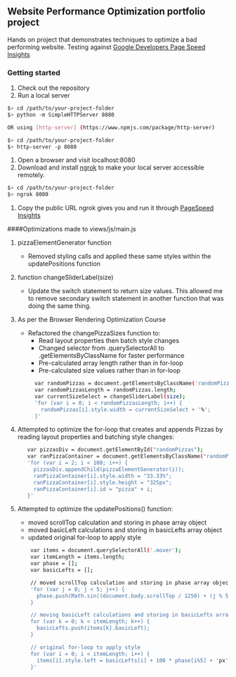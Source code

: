 ## Website Performance Optimization portfolio project

Hands on project that demonstrates techniques to optimize a bad performing website.
Testing against [Google Developers Page Speed Insights](https://developers.google.com/speed/pagespeed/insights/)

### Getting started

1. Check out the repository
1. Run a local server

  ```bash
  $> cd /path/to/your-project-folder
  $> python -m SimpleHTTPServer 8080

  OR using [http-server] (https://www.npmjs.com/package/http-server)

  $> cd /path/to/your-project-folder
  $> http-server -p 8080
  ```

1. Open a browser and visit localhost:8080
1. Download and install [ngrok](https://ngrok.com/) to make your local server accessible remotely.

  ``` bash
  $> cd /path/to/your-project-folder
  $> ngrok 8080
  ```

1. Copy the public URL ngrok gives you and run it through [PageSpeed Insights](https://developers.google.com/speed/pagespeed/insights/)

####Optimizations made to views/js/main.js

1. pizzaElementGenerator function
    * Removed styling calls and applied these same styles within the updatePositions function

1. function changeSliderLabel(size)
    * Update the switch statement to return size values. This allowed me to remove secondary switch statement in another function that was doing the same thing.

1. As per the Browser Rendering Optimization Course
    * Refactored the changePizzaSizes function to:
       * Read layout properties then batch style changes
       * Changed selector from .querySelectorAll to .getElementsByClassName for faster performance
       * Pre-calculated array length rather than in for-loop
       * Pre-calculated size values rather than in for-loop
       ``` bash
         var randomPizzas = document.getElementsByClassName('randomPizzaContainer');
         var randomPizzasLength = randomPizzas.length;
         var currentSizeSelect = changeSliderLabel(size);
         'for (var i = 0; i < randomPizzasLength; i++) {
           randomPizzas[i].style.width = currentSizeSelect + '%';
         }'
       ```

 1. Attempted to optimize the for-loop that creates and appends Pizzas by reading layout properties and batching style changes:
      ``` bash
         var pizzasDiv = document.getElementById("randomPizzas");
         var ranPizzaContainer = document.getElementsByClassName("randomPizzaContainer");
         'for (var i = 2; i < 100; i++) {
           pizzasDiv.appendChild(pizzaElementGenerator(i));
           ranPizzaContainer[i].style.width = "33.33%";
           ranPizzaContainer[i].style.height = "325px";
           ranPizzaContainer[i].id = "pizza" + i;
         }'
      ```

1. Attempted to optimize the updatePositions() function:
    * moved scrollTop calculation and storing in phase array object
    * moved basicLeft calculations and storing in basicLefts array object
    * updated original for-loop to apply style

    ``` bash
        var items = document.querySelectorAll('.mover');
        var itemLength = items.length;
        var phase = [];
        var basicLefts = [];

        // moved scrollTop calculation and storing in phase array object
        'for (var j = 0; j < 5; j++) {
          phase.push(Math.sin((document.body.scrollTop / 1250) + (j % 5)));
        }

        // moving basicLeft calculations and storing in basicLefts array object
        for (var k = 0; k < itemLength; k++) {
          basicLefts.push(items[k].basicLeft);
        }

        // original for-loop to apply style
        for (var i = 0; i < itemLength; i++) {
          items[i].style.left = basicLefts[i] + 100 * phase[i%5] + 'px';
        }'
    ```
